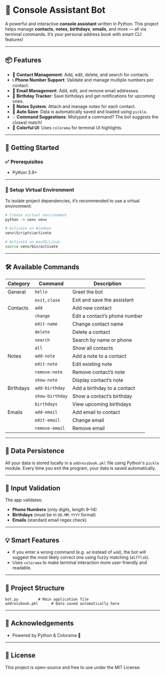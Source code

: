 # 🧠 Console Assistant Bot

A powerful and interactive **console assistant** written in Python. This project helps manage **contacts**, **notes**, **birthdays**, **emails**, and more — all via terminal commands. It’s your personal address book with smart CLI features!

---

## 📦 Features

- 📇 **Contact Management**: Add, edit, delete, and search for contacts.
- 📞 **Phone Number Support**: Validate and manage multiple numbers per contact.
- 📧 **Email Management**: Add, edit, and remove email addresses.
- 🎂 **Birthday Tracker**: Save birthdays and get notifications for upcoming ones.
- 📝 **Notes System**: Attach and manage notes for each contact.
- 💾 **Auto Save**: Data is automatically saved and loaded using `pickle`.
- 💡 **Command Suggestions**: Mistyped a command? The bot suggests the closest match!
- 🎨 **Colorful UI**: Uses `colorama` for terminal UI highlights.

---

## 🚀 Getting Started

### ✅ Prerequisites

- Python 3.9+

---

### 🧰 Setup Virtual Environment

To isolate project dependencies, it’s recommended to use a virtual environment:

```bash
# Create virtual environment
python -m venv venv

# Activate on Windows
venv\Scripts\activate

# Activate on macOS/Linux
source venv/bin/activate
```

---

## 🛠️ Available Commands

| Category  | Command         | Description                   |
| --------- | --------------- | ----------------------------- |
| General   | `hello`         | Greet the bot                 |
|           | `exit`, `close` | Exit and save the assistant   |
| Contacts  | `add`           | Add new contact               |
|           | `change`        | Edit a contact’s phone number |
|           | `edit-name`     | Change contact name           |
|           | `delete`        | Delete a contact              |
|           | `search`        | Search by name or phone       |
|           | `all`           | Show all contacts             |
| Notes     | `add-note`      | Add a note to a contact       |
|           | `edit-note`     | Edit existing note            |
|           | `remove-note`   | Remove contact’s note         |
|           | `show-note`     | Display contact’s note        |
| Birthdays | `add-birthday`  | Add a birthday to a contact   |
|           | `show-birthday` | Show a contact’s birthday     |
|           | `birthdays`     | View upcoming birthdays       |
| Emails    | `add-email`     | Add email to contact          |
|           | `edit-email`    | Change email                  |
|           | `remove-email`  | Remove email                  |

---

## 💾 Data Persistence

All your data is stored locally in a `addressbook.pkl` file using Python's `pickle` module. Every time you exit the program, your data is saved automatically.

---

## 🧪 Input Validation

The app validates:

- **Phone Numbers** (only digits, length 9–14)
- **Birthdays** (must be in `DD.MM.YYYY` format)
- **Emails** (standard email regex check)

---

## 💡 Smart Features

- If you enter a wrong command (e.g. `ad` instead of `add`), the bot will suggest the most likely correct one using fuzzy matching (`difflib`).
- Uses `colorama` to make terminal interaction more user-friendly and readable.

---

## 📂 Project Structure

```
bot.py         # Main application file
addressbook.pkl      # Data saved automatically here
```

---

## 🙌 Acknowledgements

- Powered by Python & Colorama 🌈

---

## 📃 License

This project is open-source and free to use under the MIT License.
